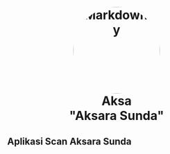 <h1 align="center">
  <br>
  <a href="#"><img src="https://github.com/SunScript-Unper/.github/assets/98248550/334508c5-b8c2-4997-add2-2e8c4e429d32" alt="Markdownify" width="200" style="border-radius: 50%;"></a>
  <br>
  Aksa
  <br>
  "Aksara Sunda"
</h1>

## Aplikasi Scan Aksara Sunda
